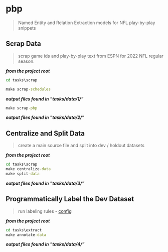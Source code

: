 # pbp

> Named Entity and Relation Extraction models for NFL play-by-play snippets


## Scrap Data

> scrap game ids and play-by-play text from ESPN for 2022 NFL regular season.

**<i>from the project root</i>**

```cmd
cd tasks\scrap
```

```cmd
make scrap-schedules
```

**<i>output files found in "tasks/data/1/"</i>**

```cmd
make scrap-pbp
```

**<i>output files found in "tasks/data/2/"</i>**

## Centralize and Split Data

> create a main source file and split into dev / holdout datasets

**<i>from the project root</i>**

```cmd
cd tasks\scrap
make centralize-data
make split-data
```

**<i>output files found in "tasks/data/3/"</i>**

## Programmatically Label the Dev Dataset

> run labeling rules - [config](https://github.com/dpasse/pbp/blob/main/tasks/extract/config.py)

**<i>from the project root</i>**

```cmd
cd tasks\extract
make annotate-data
```

**<i>output files found in "tasks/data/4/"</i>**

